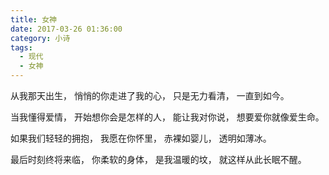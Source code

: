 ```yaml
---
title: 女神
date: 2017-03-26 01:36:00
category: 小诗
tags:
  - 现代
  - 女神
---
```


从我那天出生，
悄悄的你走进了我的心，
只是无力看清，
一直到如今。

<!--more-->

当我懂得爱情，
开始想你会是怎样的人，
能让我对你说，
想要爱你就像爱生命。

如果我们轻轻的拥抱，
我愿在你怀里，
赤裸如婴儿，
透明如薄冰。

最后时刻终将来临，
你柔软的身体，
是我温暖的坟，
就这样从此长眠不醒。
